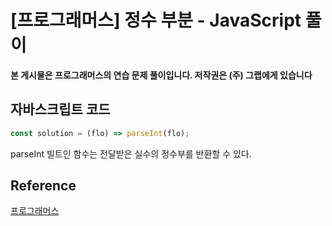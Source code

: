 

# [프로그래머스] 정수 부분 - JavaScript 풀이

**본 게시물은 프로그래머스의 연습 문제 풀이입니다. 저작권은 (주) 그랩에게 있습니다**

## 자바스크립트 코드

```JavaScript
const solution = (flo) => parseInt(flo);
```

parseInt 빌트인 함수는 전달받은 실수의 정수부를 반환할 수 있다.



## Reference

[프로그래머스](https://programmers.co.kr)

